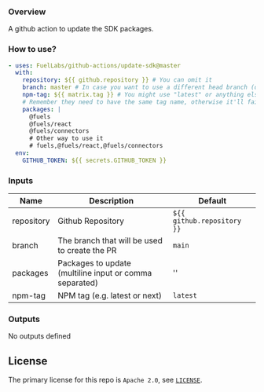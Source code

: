 ### Overview

A github action to update the SDK packages.

### How to use?

```yml
- uses: FuelLabs/github-actions/update-sdk@master
  with:
    repository: ${{ github.repository }} # You can omit it 
    branch: master # In case you want to use a different head branch (default: main)
    npm-tag: ${{ matrix.tag }} # You might use "latest" or anything else, like a matrix strategy
    # Remember they need to have the same tag name, otherwise it'll fail
    packages: |
      @fuels
      @fuels/react
      @fuels/connectors
      # Other way to use it
      # fuels,@fuels/react,@fuels/connectors
  env:
    GITHUB_TOKEN: ${{ secrets.GITHUB_TOKEN }}
```

### Inputs

| Name         | Description                                                | Default                    |
| ------------ | ---------------------------------------------------------- | -------------------------- |
| repository   | Github Repository                                          | `${{ github.repository }}` |
| branch       | The branch that will be used to create the PR              | `main`                     |
| packages     | Packages to update (multiline input or comma separated)    | ''                         |
| npm-tag      | NPM tag (e.g. latest or next)                              | `latest`                   |

### Outputs

No outputs defined

## License

The primary license for this repo is `Apache 2.0`, see [`LICENSE`](../LICENSE.md).
